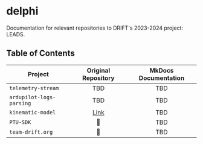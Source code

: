 # delphi
Documentation for relevant repositories to DRIFT's 2023-2024 project: LEADS.

## Table of Contents
| Project | Original Repository | MkDocs Documentation |
| ------------- |:-------------:| :-----:|
| `telemetry-stream` | TBD | TBD |
| `ardupilot-logs-parsing` | TBD | TBD |
| `kinematic-model` | [Link](https://github.com/team-drift/kinematic-model) | TBD |
| `PTU-SDK` | 🚫 | TBD |
| `team-drift.org` | 🚫 | TBD |